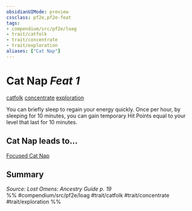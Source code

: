 ```yaml
---
obsidianUIMode: preview
cssclass: pf2e,pf2e-feat
tags:
- compendium/src/pf2e/loag
- trait/catfolk
- trait/concentrate
- trait/exploration
aliases: ["Cat Nap"]
---
```

# Cat Nap  *Feat 1*  
[catfolk](rules/traits/catfolk-b1.md)  [concentrate](rules/traits/concentrate.md)  [exploration](rules/traits/exploration.md)  


You can briefly sleep to regain your energy quickly. Once per hour, by sleeping for 10 minutes, you can gain temporary Hit Points equal to your level that last for 10 minutes.

## Cat Nap leads to...

[Focused Cat Nap](compendium/feats/focused-cat-nap-loag.md)

## Summary

*Source: Lost Omens: Ancestry Guide p. 19*  
%% #compendium/src/pf2e/loag #trait/catfolk #trait/concentrate #trait/exploration %%